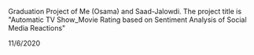 Graduation Project of Me (Osama) and Saad-Jalowdi.
The project title is "Automatic TV Show_Movie Rating based on Sentiment Analysis of Social Media Reactions"

11/6/2020
